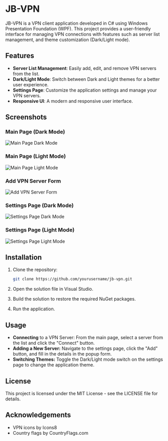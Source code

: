   # JB-VPN

JB-VPN is a VPN client application developed in C# using Windows Presentation Foundation (WPF). This project provides a user-friendly interface for managing VPN connections with features such as server list management, and theme customization (Dark/Light mode).

## Features

- **Server List Management**: Easily add, edit, and remove VPN servers from the list.
- **Dark/Light Mode**: Switch between Dark and Light themes for a better user experience.
- **Settings Page**: Customize the application settings and manage your VPN servers.
- **Responsive UI**: A modern and responsive user interface.

## Screenshots

### Main Page (Dark Mode)
![Main Page Dark Mode](./mnt/data/mainpage1(Dark).png)

### Main Page (Light Mode)
![Main Page Light Mode](./mnt/data/mainpage1(Light).png)

### Add VPN Server Form
![Add VPN Server Form](./mnt/data/mainpage(Add).png)

### Settings Page (Dark Mode)
![Settings Page Dark Mode](./mnt/data/mainpage2(Dark).png)

### Settings Page (Light Mode)
![Settings Page Light Mode](./mnt/data/mainpage2(Light).png)

## Installation

1. Clone the repository:
   ```sh
   git clone https://github.com/yourusername/jb-vpn.git
   
2. Open the solution file in Visual Studio.

3. Build the solution to restore the required NuGet packages.

4. Run the application.

## Usage
- **Connecting** to a VPN Server: From the main page, select a server from the list and click the "Connect" button.
- **Adding a New Server:** Navigate to the settings page, click the "Add" button, and fill in the details in the popup form.
- **Switching Themes:** Toggle the Dark/Light mode switch on the settings page to change the application theme.

## License
This project is licensed under the MIT License - see the LICENSE file for details.

## Acknowledgements
- VPN icons by Icons8
- Country flags by CountryFlags.com


